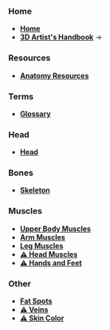 ### Home
- [**Home**](https://github.com/Epicrex/AnatomyForArtists/wiki)
- [**3D Artist's Handbook**](https://github.com/Epicrex/3DArtistsHandbook/wiki) ->

### Resources
- [**Anatomy Resources**](https://github.com/Epicrex/AnatomyForArtists/wiki/anatomy-resources)

### Terms
- [**Glossary**](https://github.com/Epicrex/AnatomyForArtists/wiki/Technical-Terms)

### Head
- [**Head**]()

### Bones
- [**Skeleton**](Skeleton)

### Muscles
- [**Upper Body Muscles**](https://github.com/Epicrex/AnatomyForArtists/wiki/Upper-Body-Muscles)
- [**Arm Muscles**](https://github.com/Epicrex/AnatomyForArtists/wiki/Arm-Muscles)
- [**Leg Muscles**](https://github.com/Epicrex/AnatomyForArtists/wiki/Leg-Muscles)
- [**⚠ Head Muscles**](https://github.com/Epicrex/AnatomyForArtists/wiki/Head-Muscles)
- [**⚠ Hands and Feet**](https://github.com/Epicrex/AnatomyForArtists/wiki/Hands-and-Feet)

### Other
- [**Fat Spots**](https://github.com/Epicrex/AnatomyForArtists/wiki/Fat-spots)
- [**⚠ Veins**](https://github.com/Epicrex/AnatomyForArtists/wiki/Veins)
- [**⚠ Skin Color**](https://github.com/Epicrex/AnatomyForArtists/wiki/Skin-Color)
